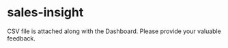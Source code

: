# sales-insight
CSV file is attached along with the Dashboard.
Please provide your valuable feedback.
